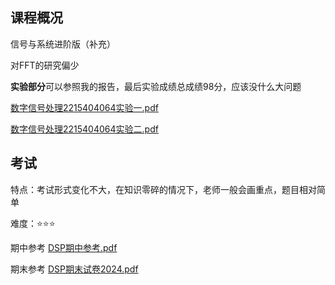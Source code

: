 ## 课程概况

信号与系统进阶版（补充）

对FFT的研究偏少





**实验部分**可以参照我的报告，最后实验成绩总成绩98分，应该没什么大问题 

 [数字信号处理2215404064实验一.pdf](资料库\数字信号处理2215404064实验一.pdf) 

 [数字信号处理2215404064实验二.pdf](资料库\数字信号处理2215404064实验二.pdf) 



## 考试

特点：考试形式变化不大，在知识零碎的情况下，老师一般会画重点，题目相对简单

难度：⭐⭐⭐

期中参考   [DSP期中参考.pdf](资料库\DSP期中参考.pdf) 

期末参考   [DSP期末试卷2024.pdf](资料库\DSP期末试卷2024.pdf) 